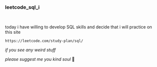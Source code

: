 ### leetcode_sql_i
<br/>

today i have willing to develop SQL skills and decide that i will practice on this site
<br/>

    https://leetcode.com/study-plan/sql/

*if you see any weird stuff*

*please suggest me you kind soul* 🥰
